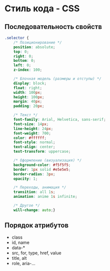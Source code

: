 # Стиль кода - CSS

## Последовательность свойств
```css
.selector {
    /* Позиционирование */
    position: absolute;
    top: 0;
    right: 0;
    bottom: 0;
    left: 0;
    z-index: 100;

    /* Блочная модель (размеры и отступы) */
    display: block;
    float: right;
    width: 100px;
    height: 100px;
    margin: 40px;
    padding: 20px;

    /* Текст */
    font-family: Arial, Helvetica, sans-serif;
    font-size: 14px;
    line-height: 24px;
    font-weight: 700;
    color: #ffffff;
    font-style: normal;
    text-align: center;
    text-transform: uppercase;

    /* Оформление (визуализация) */
    background-color: #f5f5f5;
    border: 1px solid #e5e5e5;
    border-radius: 3px;
    opacity: 1;

    /* Переходы, анимация */
    transition: all 1s;
    animation: anime 1s infinite;

    /* Другое */
    will-change: auto;}
```

## Порядок атрибутов
- class
- id, name
- data-*
- src, for, type, href, value
- title, alt
- role, aria-...